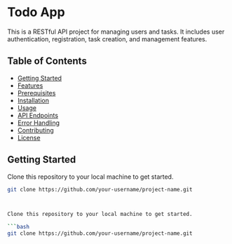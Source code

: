 # Todo App

This is a RESTful API project for managing users and tasks. It includes user authentication, registration, task creation, and management features.

## Table of Contents

- [Getting Started](#getting-started)
- [Features](#features)
- [Prerequisites](#prerequisites)
- [Installation](#installation)
- [Usage](#usage)
- [API Endpoints](#api-endpoints)
- [Error Handling](#error-handling)
- [Contributing](#contributing)
- [License](#license)

## Getting Started

Clone this repository to your local machine to get started.

```bash
git clone https://github.com/your-username/project-name.git 



Clone this repository to your local machine to get started.

```bash
git clone https://github.com/your-username/project-name.git

